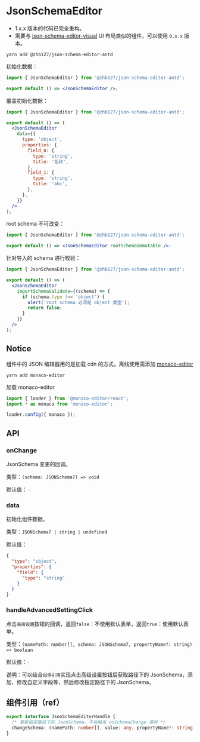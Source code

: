 # JsonSchemaEditor

- 1.x.x 版本的代码已完全重构。
- 需要与 [json-schema-editor-visual](https://github.com/Open-Federation/json-schema-editor-visual) UI 布局类似的组件，可以使用
  `0.x.x` 版本。

```shell
yarn add @zhb127/json-schema-editor-antd
```

初始化数据：

```jsx
import { JsonSchemaEditor } from '@zhb127/json-schema-editor-antd';

export default () => <JsonSchemaEditor />;
```

覆盖初始化数据：

```jsx
import { JsonSchemaEditor } from '@zhb127/json-schema-editor-antd';

export default () => (
  <JsonSchemaEditor
    data={{
      type: 'object',
      properties: {
        field_0: {
          type: 'string',
          title: '名称',
        },
        field_1: {
          type: 'string',
          title: 'abc',
        },
      },
    }}
  />
);
```

root schema 不可改变：

```jsx
import { JsonSchemaEditor } from '@zhb127/json-schema-editor-antd';

export default () => <JsonSchemaEditor rootSchemaImmutable />;
```

针对导入的 schema 进行校验：

```jsx
import { JsonSchemaEditor } from '@zhb127/json-schema-editor-antd';

export default () => (
  <JsonSchemaEditor
    importSchemaValidate={(schema) => {
      if (schema.type !== 'object') {
        alert('root schema 必须是 object 类型');
        return false;
      }
    }}
  />
);
```

## Notice

组件中的 JSON 编辑器用的是加载 cdn 的方式，离线使用需添加 [monaco-editor](https://github.com/microsoft/monaco-editor)

```shell
yarn add monaco-editor
```

加载 monaco-editor

```jsx ｜ pure
import { loader } from '@monaco-editor/react';
import * as monaco from 'monaco-editor';

loader.config({ monaco });
```

## API

### onChange

JsonSchema 变更的回调。

类型：`(schema: JSONSchema7) => void`

默认值： `-`

### data

初始化组件数据。

类型：`JSONSchema7 | string | undefined`

默认值：

```json
{
  "type": "object",
  "properties": {
    "field": {
      "type": "string"
    }
  }
}
```

### handleAdvancedSettingClick

点击`高级设置`按钮的回调，返回`false`：不使用默认表单，返回`true`：使用默认表单。

类型：`(namePath: number[], schema: JSONSchema7, propertyName?: string) => boolean`

默认值：`-`

说明：可以结合`组件引用`实现点击高级设置按钮后获取路径下的 JsonSchema，添加、修改自定义字段等，然后修改指定路径下的 JsonSchema。

## 组件引用（ref）

```ts
export interface JsonSchemaEditorHandle {
  /* 更新指定路径下的 JsonSchema，不会触发 onSchemaChange 事件 */
  changeSchema: (namePath: number[], value: any, propertyName?: string) => void;
}
```
